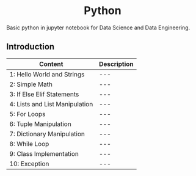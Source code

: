 <h1 align="center"> Python </h1>
Basic python in jupyter notebook for Data Science and Data Engineering.

## Introduction
Content | Description 
--- | --- 
1: Hello World and Strings | ---
2: Simple Math | ---
3: If Else Elif Statements | ---
4: Lists and List Manipulation | ---
5: For Loops | ---
6: Tuple Manipulation | ---
7: Dictionary Manipulation | ---
8: While Loop | ---
9: Class Implementation | ---
10: Exception | ---
